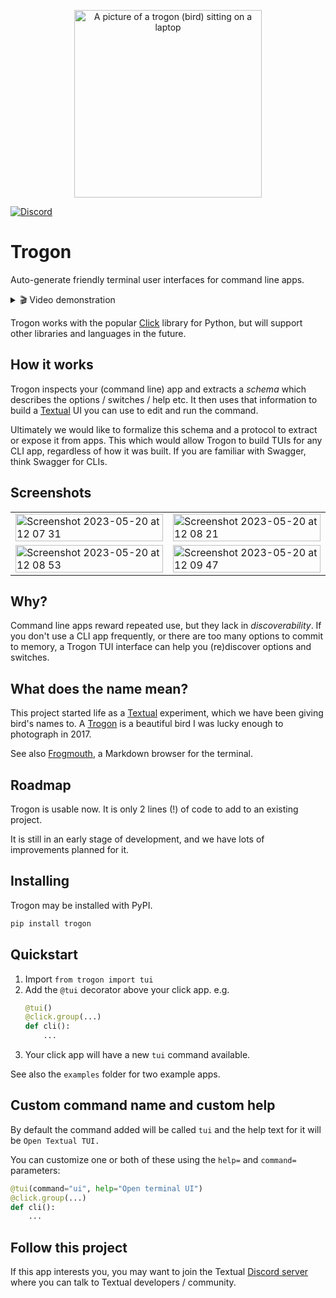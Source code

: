 
<p align="center">
    <img src="https://github.com/Textualize/trogon/assets/554369/f4751783-c322-4143-a6c1-d8c564d4e38f" alt="A picture of a trogon (bird) sitting on a laptop" width="300" align="center">
</p>
    
[![Discord](https://img.shields.io/discord/1026214085173461072)](https://discord.gg/Enf6Z3qhVr)


# Trogon

Auto-generate friendly terminal user interfaces for command line apps.


<details>  
  <summary> 🎬 Video demonstration </summary>

&nbsp;
    
A quick tour of a Trogon app applied to [sqlite-utils](https://github.com/simonw/sqlite-utils).

https://github.com/Textualize/trogon/assets/554369/c9e5dabb-5624-45cb-8612-f6ecfde70362

</details>


Trogon works with the popular [Click](https://click.palletsprojects.com/) library for Python, but will support other libraries and languages in the future.

## How it works

Trogon inspects your (command line) app and extracts a *schema* which describes the options / switches / help etc.
It then uses that information to build a [Textual](https://github.com/textualize/textual) UI you can use to edit and run the command. 

Ultimately we would like to formalize this schema and a protocol to extract or expose it from apps.
This which would allow Trogon to build TUIs for any CLI app, regardless of how it was built.
If you are familiar with Swagger, think Swagger for CLIs.

## Screenshots

<table>

<tr>
<td>
<img width="100%" alt="Screenshot 2023-05-20 at 12 07 31" src="https://github.com/Textualize/trogon/assets/554369/009cf3f2-f0c4-464b-bd74-60e303864443">
</td>

<td>
<img width="100%" alt="Screenshot 2023-05-20 at 12 08 21" src="https://github.com/Textualize/trogon/assets/554369/b1039ee6-4ba6-4123-b0dd-aa7b2341672f">
</td>
</tr>

<tr>

<td>
<img width="100%" alt="Screenshot 2023-05-20 at 12 08 53" src="https://github.com/Textualize/trogon/assets/554369/c0a42277-e946-4bef-b0d0-3fa87e4ab55b">
</td>

<td>
<img width="100%" alt="Screenshot 2023-05-20 at 12 09 47" src="https://github.com/Textualize/trogon/assets/554369/55477f6c-e6b8-49b6-85c1-b01bee006c8e">
</td>

</tr>

</table>

## Why?

Command line apps reward repeated use, but they lack in *discoverability*.
If you don't use a CLI app frequently, or there are too many options to commit to memory, a Trogon TUI interface can help you (re)discover options and switches.

## What does the name mean?

This project started life as a [Textual](https://github.com/Textualize/textual) experiment, which we have been giving bird's names to.
A [Trogon](https://www.willmcgugan.com/blog/photography/post/costa-rica-trip-report-2017/#bird) is a beautiful bird I was lucky enough to photograph in 2017.

See also [Frogmouth](https://github.com/Textualize/frogmouth), a Markdown browser for the terminal.

## Roadmap

Trogon is usable now. It is only 2 lines (!) of code to add to an existing project.

It is still in an early stage of development, and we have lots of improvements planned for it.

## Installing

Trogon may be installed with PyPI.

```bash
pip install trogon
```

## Quickstart

1. Import `from trogon import tui`
2. Add the `@tui` decorator above your click app. e.g.
    ```python
    @tui()
    @click.group(...)
    def cli():
        ...
    ```
3. Your click app will have a new `tui` command available.

See also the `examples` folder for two example apps.

## Custom command name and custom help

By default the command added will be called `tui` and the help text for it will be `Open Textual TUI.`

You can customize one or both of these using the `help=` and `command=` parameters:

```python
@tui(command="ui", help="Open terminal UI")
@click.group(...)
def cli():
    ...
```

## Follow this project

If this app interests you, you may want to join the Textual [Discord server](https://discord.gg/Enf6Z3qhVr) where you can talk to Textual developers / community.
